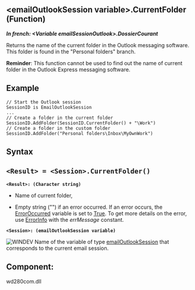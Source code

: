 


## &lt;emailOutlookSession variable&gt;.CurrentFolder (Function)

***In french: &lt;Variable emailSessionOutlook&gt;.DossierCourant***



<a name="XUse"></a>
<a name="Use"></a>
<a name="description"></a>
Returns the name of the current folder in the Outlook messaging software. This folder is found in the "Personal folders" branch.

**Reminder**: This function cannot be used to find out the name of current folder in the Outlook Express messaging software.
<a name="Example1"></a>
<a name="sample_code"></a>

## Example



<a name="3032129_Example2"></a>

```wl
// Start the Outlook session
SessionID is EmailOutlookSession
...
// Create a folder in the current folder 
SessionID.AddFolder(SessionID.CurrentFolder() + "\Work")
// Create a folder in the custom folder
SessionID.AddFolder("Personal folders\Inbox\MyOwnWork")
```

<a name="XSYNTAX"></a>
<a name="SYNTAX1"></a>

## Syntax

`<Result> = <Session>.CurrentFolder()`
---

**`<Result>: (Character string)`**



- Name of current folder, 

- Empty string ("") if an error occurred. If an error occurs, the [ErrorOccurred](../WDLang1/3087001.md) variable is set to <u><u><u><u>True</u></u></u></u>. To get more details on the error, use [ErrorInfo](../WDLang1/3013008.md) with the *errMessage* constant.




**`<Session>: (emailOutlookSession variable)`**

![WINDEV](https://doc.pcsoft.fr/ext/images/us/WD.png) Name of the variable of type [emailOutlookSession](../WDLang3/1000018767.md) that corresponds to the current email session.



<a name="NOTE0"></a>
<a name="XComponent"></a>

## Component:
wd280com.dll
